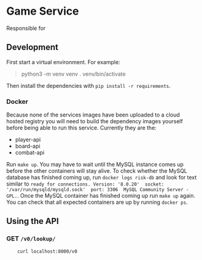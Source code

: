 # Game Service

Responsible for

## Development

First start a virtual environment. For example:

> python3 -m venv venv
> . venv/bin/activate

Then install the dependencies with `pip install -r requirements`.

### Docker

Because none of the services images have been uploaded to a cloud hosted
registry you will need to build the dependency images yourself before being
able to run this service. Currently they are the:

- player-api
- board-api
- combat-api

Run `make up`. You may have to wait until the MySQL instance comes up before
the other containers will stay alive. To check whether the MySQL database has
finished coming up, run `docker logs risk-db` and look for text similar to
`ready for connections. Version: '8.0.20'  socket:
'/var/run/mysqld/mysqld.sock'  port: 3306  MySQL Community Server - GPL.`. Once
the MySQL container has finished coming up run `make up` again. You can check
that all expected containers are up by running `docker ps`.
 
## Using the API 

### GET `/v0/lookup/`

``` http 
    curl localhost:8000/v0
```

